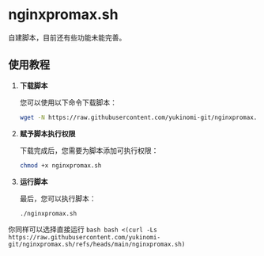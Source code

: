 # nginxpromax.sh

自建脚本，目前还有些功能未能完善。

## 使用教程

1.  **下载脚本**

    您可以使用以下命令下载脚本：

    ```bash
    wget -N https://raw.githubusercontent.com/yukinomi-git/nginxpromax.sh/refs/heads/main/nginxpromax.sh
    ```

2.  **赋予脚本执行权限**

    下载完成后，您需要为脚本添加可执行权限：

    ```bash
    chmod +x nginxpromax.sh
    ```

3.  **运行脚本**

    最后，您可以执行脚本：

    ```bash
    ./nginxpromax.sh
    ```
你同样可以选择直接运行
     ```bash
    bash <(curl -Ls https://raw.githubusercontent.com/yukinomi-git/nginxpromax.sh/refs/heads/main/nginxpromax.sh)
    ```
     
